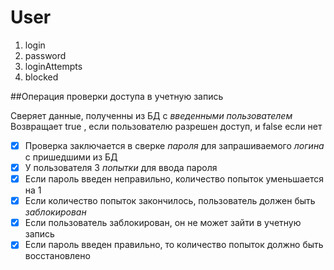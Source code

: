 # User
1. login
1. password
1. loginAttempts
1. blocked

##Операция проверки доступа в учетную запись

Сверяет данные, полученны из БД с _*введенными пользователем*_
Возвращает true , если пользователю разрешен доступ, и false если нет

- [x] Проверка заключается в сверке _*пароля*_ для запрашиваемого _*логина*_ с пришедшими из БД
- [x] У пользователя 3 _*попытки*_ для ввода пароля
- [x] Если пароль введен неправильно, количество попыток уменьшается на 1
- [x] Если количество попыток закончилось, пользователь должен быть _*заблокирован*_
- [x] Если пользователь заблокирован, он не может зайти в учетную запись
- [x] Если пароль введен правильно, то количество попыток должно быть восстановлено